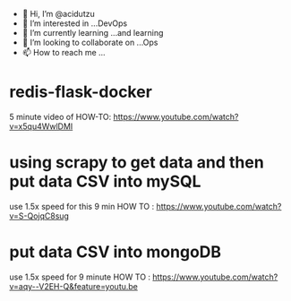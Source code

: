 - 👋 Hi, I’m @acidutzu
- 👀 I’m interested in ...DevOps
- 🌱 I’m currently learning ...and learning
- 💞️ I’m looking to collaborate on ...Ops 
- 📫 How to reach me ...

<!---
acidutzu/acidutzu is a ✨ special ✨ repository because its `README.md` (this file) appears on your GitHub profile.
You can click the Preview link to take a look at your changes.
--->
# redis-flask-docker

5 minute video of HOW-TO: https://www.youtube.com/watch?v=x5qu4WwlDMI

# using scrapy to get data and then put data CSV into mySQL

use 1.5x speed for this 9 min HOW TO : https://www.youtube.com/watch?v=S-QojqC8sug

# put data CSV into mongoDB

use 1.5x speed for 9 minute HOW TO : https://www.youtube.com/watch?v=aqy--V2EH-Q&feature=youtu.be
